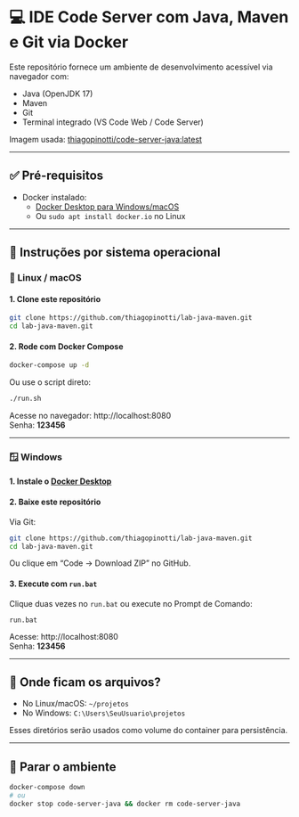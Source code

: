 # 💻 IDE Code Server com Java, Maven e Git via Docker

Este repositório fornece um ambiente de desenvolvimento acessível via navegador com:

- Java (OpenJDK 17)
- Maven
- Git
- Terminal integrado (VS Code Web / Code Server)

Imagem usada: [thiagopinotti/code-server-java:latest](https://hub.docker.com/r/thiagopinotti/code-server-java)

---

## ✅ Pré-requisitos

- Docker instalado:
  - [Docker Desktop para Windows/macOS](https://www.docker.com/products/docker-desktop)
  - Ou `sudo apt install docker.io` no Linux

---

## 🚀 Instruções por sistema operacional

### 🐧 Linux / macOS

#### 1. Clone este repositório

```bash
git clone https://github.com/thiagopinotti/lab-java-maven.git
cd lab-java-maven.git
```

#### 2. Rode com Docker Compose

```bash
docker-compose up -d
```

Ou use o script direto:

```bash
./run.sh
```

Acesse no navegador: http://localhost:8080  
Senha: **123456**

---

### 🪟 Windows

#### 1. Instale o [Docker Desktop](https://www.docker.com/products/docker-desktop)

#### 2. Baixe este repositório

Via Git:

```bash
git clone https://github.com/thiagopinotti/lab-java-maven.git
cd lab-java-maven.git
```

Ou clique em “Code → Download ZIP” no GitHub.

#### 3. Execute com `run.bat`

Clique duas vezes no `run.bat` ou execute no Prompt de Comando:

```
run.bat
```

Acesse: http://localhost:8080  
Senha: **123456**

---

## 📁 Onde ficam os arquivos?

- No Linux/macOS: `~/projetos`
- No Windows: `C:\Users\SeuUsuario\projetos`

Esses diretórios serão usados como volume do container para persistência.

---

## 🛑 Parar o ambiente

```bash
docker-compose down
# ou
docker stop code-server-java && docker rm code-server-java
```

